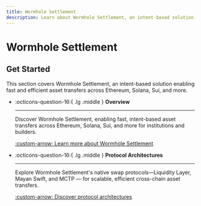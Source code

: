 ```yaml
---
title: Wormhole Settlement
description: Learn about Wormhole Settlement, an intent-based solution enabling fast and efficient asset transfers across Ethereum, Solana, Sui, and more.
---
```


# Wormhole Settlement

## Get Started

This section covers Wormhole Settlement, an intent-based solution enabling fast and efficient asset transfers across Ethereum, Solana, Sui, and more.

<div class="grid cards" markdown>

-   :octicons-question-16:{ .lg .middle } **Overview**

    ---

    Discover Wormhole Settlement, enabling fast, intent-based asset transfers across Ethereum, Solana, Sui, and more for institutions and builders.

    [:custom-arrow: Learn more about Wormhole Settlement](/docs/learn/messaging/wormhole-settlement/overview/)

-   :octicons-question-16:{ .lg .middle } **Protocol Architectures**

    ---

    Explore Wormhole Settlement's native swap protocols—Liquidity Layer, Mayan Swift, and MCTP — for scalable, efficient cross-chain asset transfers.

    [:custom-arrow: Discover protocol architectures](/docs/learn/messaging/wormhole-settlement/architecture/)

</div>
